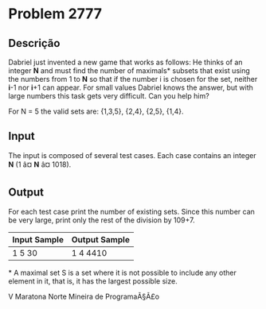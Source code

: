 # Problem 2777

Descrição
----------

Dabriel just invented a new game that works as follows: He thinks of an integer **N** and must find the number of maximals\* subsets that exist using the numbers from 1 to **N** so that if the number i is chosen for the set, neither **i**-1 nor **i**+1 can appear. For small values Dabriel knows the answer, but with large numbers this task gets very difficult. Can you help him?

For N = 5 the valid sets are: {1,3,5}, {2,4}, {2,5}, {1,4}.

Input
-----

The input is composed of several test cases. Each case contains an integer **N** (1 â¤ **N** â¤ 1018).

Output
------

For each test case print the number of existing sets. Since this number can be very large, print only the rest of the division by 109+7.


| Input Sample | Output Sample |
| --- | --- |
| 1 5 30 | 1 4 4410 |

\* A maximal set S is a set where it is not possible to include any other element in it, that is, it has the largest possible size.   

V Maratona Norte Mineira de ProgramaÃ§Ã£o

